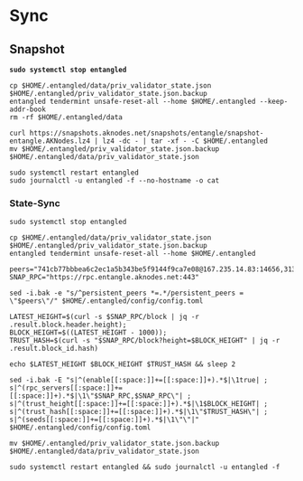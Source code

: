 # Sync

## Snapshot

<pre><code><strong>sudo systemctl stop entangled
</strong><strong>
</strong>cp $HOME/.entangled/data/priv_validator_state.json $HOME/.entangled/priv_validator_state.json.backup 
entangled tendermint unsafe-reset-all --home $HOME/.entangled --keep-addr-book
rm -rf $HOME/.entangled/data 

curl https://snapshots.aknodes.net/snapshots/entangle/snapshot-entangle.AKNodes.lz4 | lz4 -dc - | tar -xf - -C $HOME/.entangled
mv $HOME/.entangled/priv_validator_state.json.backup $HOME/.entangled/data/priv_validator_state.json 

sudo systemctl restart entangled
sudo journalctl -u entangled -f --no-hostname -o cat
</code></pre>

### State-Sync

```
sudo systemctl stop entangled

cp $HOME/.entangled/data/priv_validator_state.json $HOME/.entangled/priv_validator_state.json.backup
entangled tendermint unsafe-reset-all --home $HOME/.entangled

peers="741cb77bbbea6c2ec1a5b343be5f9144f9ca7e08@167.235.14.83:14656,3137cb72e3ff5f479600dcbd2f2c9e17a83f8740@65.109.82.17:12356,fd5198a2631443b04ea0cc579007a3dabc413fa6@109.205.181.105:26656,3cda1bd5ff6a5cdf7a7375cb66d3a7fcb15ae811@146.190.214.226:26656,fb9f3b489ab814fb12cc4fa2634bfd5f1dc570b6@37.120.191.47:60656,741cb77bbbea6c2ec1a5b343be5f9144f9ca7e08@167.235.14.83:14656,65b88f9792a216c39189f1ec7cacf11d99388ce8@65.108.229.93:25656,8ca8ea0ab34634657b69436e6b16a050257d0643@167.235.117.3:36656,60df860c2fc6ae81e7c62f334823768a5135cbba@142.132.194.170:22656,67eca0ca25a05e2508019224e92613bfd5ed0643@144.126.219.151:20356,79e8a7cba886e98da16e2e04639f62f39a10c592@147.182.190.14:26656"  
SNAP_RPC="https://rpc.entangle.aknodes.net:443"

sed -i.bak -e "s/^persistent_peers *=.*/persistent_peers = \"$peers\"/" $HOME/.entangled/config/config.toml 

LATEST_HEIGHT=$(curl -s $SNAP_RPC/block | jq -r .result.block.header.height);
BLOCK_HEIGHT=$((LATEST_HEIGHT - 1000));
TRUST_HASH=$(curl -s "$SNAP_RPC/block?height=$BLOCK_HEIGHT" | jq -r .result.block_id.hash) 

echo $LATEST_HEIGHT $BLOCK_HEIGHT $TRUST_HASH && sleep 2

sed -i.bak -E "s|^(enable[[:space:]]+=[[:space:]]+).*$|\1true| ;
s|^(rpc_servers[[:space:]]+=[[:space:]]+).*$|\1\"$SNAP_RPC,$SNAP_RPC\"| ;
s|^(trust_height[[:space:]]+=[[:space:]]+).*$|\1$BLOCK_HEIGHT| ;
s|^(trust_hash[[:space:]]+=[[:space:]]+).*$|\1\"$TRUST_HASH\"| ;
s|^(seeds[[:space:]]+=[[:space:]]+).*$|\1\"\"|" $HOME/.entangled/config/config.toml

mv $HOME/.entangled/priv_validator_state.json.backup $HOME/.entangled/data/priv_validator_state.json

sudo systemctl restart entangled && sudo journalctl -u entangled -f
```
